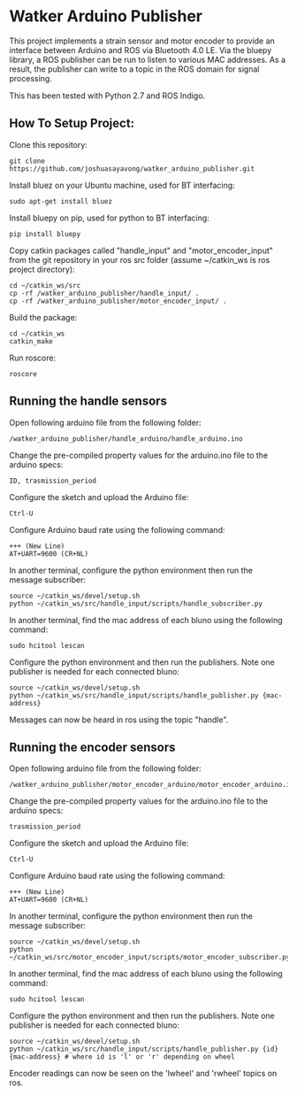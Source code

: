 # Watker Arduino Publisher

   This project implements a strain sensor and motor encoder to provide an interface between Arduino and ROS via Bluetooth 4.0 LE. Via the bluepy library, a ROS publisher can be run to listen to various MAC addresses. As a result, the publisher can write to a topic in the ROS domain for signal processing.
   
   This has been tested with Python 2.7 and ROS Indigo.

## How To Setup Project:

Clone this repository:
```
git clone https://github.com/joshuasayavong/watker_arduino_publisher.git
```
Install bluez on your Ubuntu machine, used for BT interfacing: 
```
sudo apt-get install bluez
```
Install bluepy on pip, used for python to BT interfacing:
```
pip install bluepy
```
Copy catkin packages called "handle_input" and "motor_encoder_input" from the git repository in your ros src folder (assume ~/catkin_ws is ros project directory):
```
cd ~/catkin_ws/src
cp -rf /watker_arduino_publisher/handle_input/ .
cp -rf /watker_arduino_publisher/motor_encoder_input/ .
```
Build the package:
```
cd ~/catkin_ws
catkin_make
```
Run roscore:
```
roscore
```

## Running the handle sensors
Open following arduino file from the following folder:
```
/watker_arduino_publisher/handle_arduino/handle_arduino.ino
```
Change the pre-compiled property values for the arduino.ino file to the arduino specs:
```
ID, trasmission_period
```
Configure the sketch and upload the Arduino file:
```
Ctrl-U
```
Configure Arduino baud rate using the following command:
```
+++ (New Line)
AT+UART=9600 (CR+NL)
```
In another terminal, configure the python environment then run the message subscriber:
```
source ~/catkin_ws/devel/setup.sh
python ~/catkin_ws/src/handle_input/scripts/handle_subscriber.py
```
In another terminal, find the mac address of each bluno using the following command:
```
sudo hcitool lescan
```
Configure the python environment and then run the publishers. Note one publisher is needed for each connected bluno:
```
source ~/catkin_ws/devel/setup.sh
python ~/catkin_ws/src/handle_input/scripts/handle_publisher.py {mac-address}
```
Messages can now be heard in ros using the topic "handle".

## Running the encoder sensors
Open following arduino file from the following folder:
```
/watker_arduino_publisher/motor_encoder_arduino/motor_encoder_arduino.ino
```
Change the pre-compiled property values for the arduino.ino file to the arduino specs:
```
trasmission_period
```
Configure the sketch and upload the Arduino file:
```
Ctrl-U
```
Configure Arduino baud rate using the following command:
```
+++ (New Line)
AT+UART=9600 (CR+NL)
```
In another terminal, configure the python environment then run the message subscriber:
```
source ~/catkin_ws/devel/setup.sh
python ~/catkin_ws/src/motor_encoder_input/scripts/motor_encoder_subscriber.py
```
In another terminal, find the mac address of each bluno using the following command:
```
sudo hcitool lescan
```
Configure the python environment and then run the publishers. Note one publisher is needed for each connected bluno:
```
source ~/catkin_ws/devel/setup.sh
python ~/catkin_ws/src/handle_input/scripts/handle_publisher.py {id} {mac-address} # where id is 'l' or 'r' depending on wheel
```
Encoder readings can now be seen on the 'lwheel' and 'rwheel' topics on ros.
